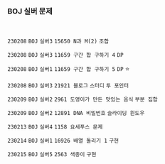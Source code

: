 <h3> BOJ 실버 문제  </h3>

<br> 

`230208` `BOJ` `실버3` `15650 N과 M(2)`  `조합`

`230208` `BOJ` `실버3` `11659 구간 합 구하기 4`  `DP`

`230208` `BOJ` `실버1` `11659 구간 합 구하기 5` `DP` ⭐

`230208` `BOJ` `실버3` `21921 블로그` `스터디` `투 포인터`

`230209` `BOJ` `실버2` `2961 도영이가 만든 맛있는 음식` `부분 집합`

`230209` `BOJ` `실버2` `12891 DNA 비밀번호` `슬라이딩 윈도우`

`230213` `BOJ` `실버4` `1158 요세푸스 문제` 

`230214` `BOJ` `실버1` `16926 배열 돌리기 1` `구현` 

`230215` `BOJ` `실버5` `2563 색종이` `구현` 